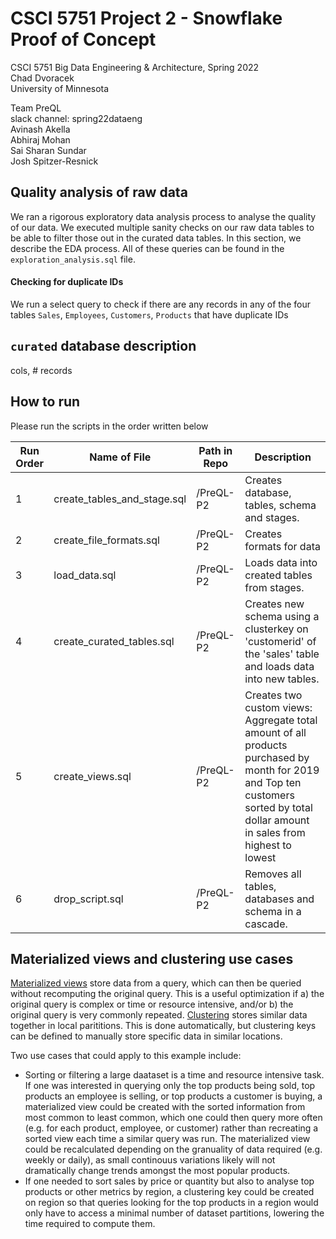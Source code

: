 # CSCI 5751 Project 2 - Snowflake Proof of Concept

CSCI 5751 Big Data Engineering & Architecture, Spring 2022\
Chad Dvoracek\
University of Minnesota

Team PreQL\
slack channel: spring22dataeng\
Avinash Akella\
Abhiraj Mohan\
Sai Sharan Sundar\
Josh Spitzer-Resnick

## Quality analysis of raw data
We ran a rigorous exploratory data analysis process to analyse the quality of our data.
We executed multiple sanity checks on our raw data tables to be able to 
filter those out in the curated data tables. In this section, we describe the EDA process.
All of these queries can be found in the `exploration_analysis.sql` file. 

#### Checking for duplicate IDs
We run a select query to check if there are any records in any of the four tables
`Sales`, `Employees`, `Customers`, `Products` that have duplicate IDs
## `curated` database description

cols, # records

## How to run
Please run the scripts in the order written below

| Run Order | Name of File | Path in Repo | Description |
| --- | --- | --- | --- |
| 1 | create_tables_and_stage.sql | /PreQL-P2 | Creates database, tables, schema and stages. |
| 2 | create_file_formats.sql | /PreQL-P2 | Creates formats for data |
| 3 | load_data.sql | /PreQL-P2 | Loads data into created tables from stages. |
| 4 | create_curated_tables.sql | /PreQL-P2 | Creates new schema using a clusterkey on 'customerid' of the 'sales' table and loads data into new tables. |
| 5 | create_views.sql | /PreQL-P2 | Creates two custom views: Aggregate total amount of all products purchased by month for 2019 and Top ten customers sorted by total dollar amount in sales from highest to lowest |
| 6 | drop_script.sql | /PreQL-P2 | Removes all tables, databases and schema in a cascade. |

## Materialized views and clustering use cases

[Materialized views](https://docs.snowflake.com/en/user-guide/views-materialized.html) store data from a query, which can then be queried without recomputing the original query. This is a useful optimization if a) the original query is complex or time or resource intensive, and/or b) the original query is very commonly repeated. [Clustering](https://docs.snowflake.com/en/user-guide/tables-clustering-micropartitions.html) stores similar data together in local parititions. This is done automatically, but clustering keys can be defined to manually store specific data in similar locations.

Two use cases that could apply to this example include:
- Sorting or filtering a large daataset is a time and resource intensive task. If one was interested in querying only the top products being sold, top products an employee is selling, or top products a customer is buying, a materialized view could be created with the sorted information from most common to least common, which one could then query more often (e.g. for each product, employee, or customer) rather than recreating a sorted view each time a similar query was run. The materialized view could be recalculated depending on the granuality of data required (e.g. weekly or daily), as small continouus variations likely will not dramatically change trends amongst the most popular products.
- If one needed to sort sales by price or quantity but also to analyse top products or other metrics by region, a clustering key could be created on region so that queries looking for the top products in a region would only have to access a minimal number of dataset partitions, lowering the time required to compute them.
